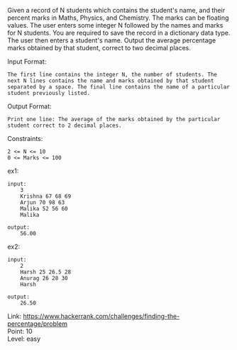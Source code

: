 Given a record of N students which contains the student's name, and their percent marks in Maths, Physics, and Chemistry. The marks can be floating values. The user enters some integer N followed by the names and marks for N students. You are required to save the record in a dictionary data type. The user then enters a student's name. Output the average percentage marks obtained by that student, correct to two decimal places.

Input Format:

	The first line contains the integer N, the number of students. The next N lines contains the name and marks obtained by that student separated by a space. The final line contains the name of a particular student previously listed.

Output Format:

	Print one line: The average of the marks obtained by the particular student correct to 2 decimal places.

Constraints:

	2 <= N <= 10
	0 <= Marks <= 100

ex1:

	input:
		3
		Krishna 67 68 69
		Arjun 70 98 63
		Malika 52 56 60
		Malika

	output:
		56.00

ex2:

	input:
		2
		Harsh 25 26.5 28
		Anurag 26 28 30
		Harsh

	output:
		26.50

Link: https://www.hackerrank.com/challenges/finding-the-percentage/problem<br />
Point: 10<br />
Level: easy